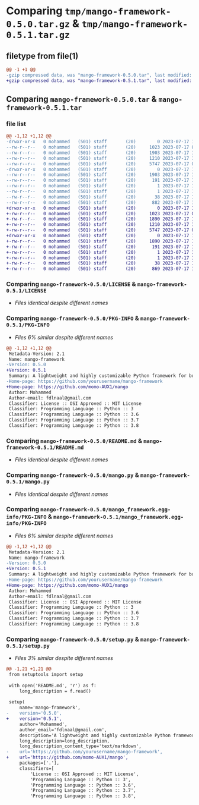 # Comparing `tmp/mango-framework-0.5.0.tar.gz` & `tmp/mango-framework-0.5.1.tar.gz`

## filetype from file(1)

```diff
@@ -1 +1 @@
-gzip compressed data, was "mango-framework-0.5.0.tar", last modified: Mon Jul 17 12:00:33 2023, max compression
+gzip compressed data, was "mango-framework-0.5.1.tar", last modified: Mon Jul 17 12:11:46 2023, max compression
```

## Comparing `mango-framework-0.5.0.tar` & `mango-framework-0.5.1.tar`

### file list

```diff
@@ -1,12 +1,12 @@
-drwxr-xr-x   0 mohammed   (501) staff       (20)        0 2023-07-17 12:00:33.899848 mango-framework-0.5.0/
--rw-r--r--   0 mohammed   (501) staff       (20)     1023 2023-07-17 05:13:07.000000 mango-framework-0.5.0/LICENSE
--rw-r--r--   0 mohammed   (501) staff       (20)     1903 2023-07-17 12:00:33.899612 mango-framework-0.5.0/PKG-INFO
--rw-r--r--   0 mohammed   (501) staff       (20)     1210 2023-07-17 11:58:46.000000 mango-framework-0.5.0/README.md
--rw-r--r--   0 mohammed   (501) staff       (20)     5747 2023-07-17 05:04:24.000000 mango-framework-0.5.0/mango.py
-drwxr-xr-x   0 mohammed   (501) staff       (20)        0 2023-07-17 12:00:33.899411 mango-framework-0.5.0/mango_framework.egg-info/
--rw-r--r--   0 mohammed   (501) staff       (20)     1903 2023-07-17 12:00:33.000000 mango-framework-0.5.0/mango_framework.egg-info/PKG-INFO
--rw-r--r--   0 mohammed   (501) staff       (20)      191 2023-07-17 12:00:33.000000 mango-framework-0.5.0/mango_framework.egg-info/SOURCES.txt
--rw-r--r--   0 mohammed   (501) staff       (20)        1 2023-07-17 12:00:33.000000 mango-framework-0.5.0/mango_framework.egg-info/dependency_links.txt
--rw-r--r--   0 mohammed   (501) staff       (20)        1 2023-07-17 12:00:33.000000 mango-framework-0.5.0/mango_framework.egg-info/top_level.txt
--rw-r--r--   0 mohammed   (501) staff       (20)       38 2023-07-17 12:00:33.899902 mango-framework-0.5.0/setup.cfg
--rw-r--r--   0 mohammed   (501) staff       (20)      882 2023-07-17 12:00:30.000000 mango-framework-0.5.0/setup.py
+drwxr-xr-x   0 mohammed   (501) staff       (20)        0 2023-07-17 12:11:46.175012 mango-framework-0.5.1/
+-rw-r--r--   0 mohammed   (501) staff       (20)     1023 2023-07-17 05:13:07.000000 mango-framework-0.5.1/LICENSE
+-rw-r--r--   0 mohammed   (501) staff       (20)     1890 2023-07-17 12:11:46.174902 mango-framework-0.5.1/PKG-INFO
+-rw-r--r--   0 mohammed   (501) staff       (20)     1210 2023-07-17 11:58:46.000000 mango-framework-0.5.1/README.md
+-rw-r--r--   0 mohammed   (501) staff       (20)     5747 2023-07-17 05:04:24.000000 mango-framework-0.5.1/mango.py
+drwxr-xr-x   0 mohammed   (501) staff       (20)        0 2023-07-17 12:11:46.174740 mango-framework-0.5.1/mango_framework.egg-info/
+-rw-r--r--   0 mohammed   (501) staff       (20)     1890 2023-07-17 12:11:46.000000 mango-framework-0.5.1/mango_framework.egg-info/PKG-INFO
+-rw-r--r--   0 mohammed   (501) staff       (20)      191 2023-07-17 12:11:46.000000 mango-framework-0.5.1/mango_framework.egg-info/SOURCES.txt
+-rw-r--r--   0 mohammed   (501) staff       (20)        1 2023-07-17 12:11:46.000000 mango-framework-0.5.1/mango_framework.egg-info/dependency_links.txt
+-rw-r--r--   0 mohammed   (501) staff       (20)        1 2023-07-17 12:11:46.000000 mango-framework-0.5.1/mango_framework.egg-info/top_level.txt
+-rw-r--r--   0 mohammed   (501) staff       (20)       38 2023-07-17 12:11:46.175058 mango-framework-0.5.1/setup.cfg
+-rw-r--r--   0 mohammed   (501) staff       (20)      869 2023-07-17 12:11:42.000000 mango-framework-0.5.1/setup.py
```

### Comparing `mango-framework-0.5.0/LICENSE` & `mango-framework-0.5.1/LICENSE`

 * *Files identical despite different names*

### Comparing `mango-framework-0.5.0/PKG-INFO` & `mango-framework-0.5.1/PKG-INFO`

 * *Files 6% similar despite different names*

```diff
@@ -1,12 +1,12 @@
 Metadata-Version: 2.1
 Name: mango-framework
-Version: 0.5.0
+Version: 0.5.1
 Summary: A lightweight and highly customizable Python framework for building web applications
-Home-page: https://github.com/yourusername/mango-framework
+Home-page: https://github.com/momo-AUX1/mango
 Author: Mohammed
 Author-email: fdlnaal@gmail.com
 Classifier: License :: OSI Approved :: MIT License
 Classifier: Programming Language :: Python :: 3
 Classifier: Programming Language :: Python :: 3.6
 Classifier: Programming Language :: Python :: 3.7
 Classifier: Programming Language :: Python :: 3.8
```

### Comparing `mango-framework-0.5.0/README.md` & `mango-framework-0.5.1/README.md`

 * *Files identical despite different names*

### Comparing `mango-framework-0.5.0/mango.py` & `mango-framework-0.5.1/mango.py`

 * *Files identical despite different names*

### Comparing `mango-framework-0.5.0/mango_framework.egg-info/PKG-INFO` & `mango-framework-0.5.1/mango_framework.egg-info/PKG-INFO`

 * *Files 6% similar despite different names*

```diff
@@ -1,12 +1,12 @@
 Metadata-Version: 2.1
 Name: mango-framework
-Version: 0.5.0
+Version: 0.5.1
 Summary: A lightweight and highly customizable Python framework for building web applications
-Home-page: https://github.com/yourusername/mango-framework
+Home-page: https://github.com/momo-AUX1/mango
 Author: Mohammed
 Author-email: fdlnaal@gmail.com
 Classifier: License :: OSI Approved :: MIT License
 Classifier: Programming Language :: Python :: 3
 Classifier: Programming Language :: Python :: 3.6
 Classifier: Programming Language :: Python :: 3.7
 Classifier: Programming Language :: Python :: 3.8
```

### Comparing `mango-framework-0.5.0/setup.py` & `mango-framework-0.5.1/setup.py`

 * *Files 3% similar despite different names*

```diff
@@ -1,21 +1,21 @@
 from setuptools import setup
 
 with open('README.md', 'r') as f:
     long_description = f.read()
 
 setup(
     name='mango-framework',
-    version='0.5.0',
+    version='0.5.1',
     author='Mohammed',
     author_email='fdlnaal@gmail.com',
     description='A lightweight and highly customizable Python framework for building web applications',
     long_description=long_description,
     long_description_content_type='text/markdown',
-    url='https://github.com/yourusername/mango-framework',
+    url='https://github.com/momo-AUX1/mango',
     packages=['.'],
     classifiers=[
         'License :: OSI Approved :: MIT License',
         'Programming Language :: Python :: 3',
         'Programming Language :: Python :: 3.6',
         'Programming Language :: Python :: 3.7',
         'Programming Language :: Python :: 3.8',
```


